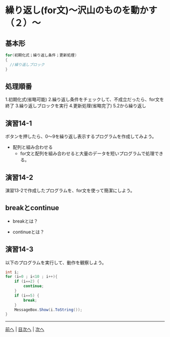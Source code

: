 # 繰り返し(for文)～沢山のものを動かす（２）～

## 基本形

```cs
for(初期化式；繰り返し条件；更新処理)
{
  //繰り返しブロック
}
```

## 処理順番
1.初期化式(省略可能)
2.繰り返し条件をチェックして、不成立だったら、for文を終了
3.繰り返しブロックを実行
4.更新処理(省略完了)
5.2から繰り返し

## 演習14-1
ボタンを押したら、0～9を繰り返し表示するプログラムを作成してみよう。

- 配列と組み合わせる
  - for文と配列を組み合わせると大量のデータを短いプログラムで処理できる。

## 演習14-2
演習13-2で作成したプログラムを、for文を使って簡潔にしよう。

## breakとcontinue
- breakとは？

- continueとは？

## 演習14-3
以下のプログラムを実行して、動作を観察しよう。

```cs
int i;
for (i=0 ; i<10 ; i++){
    if (i==2) {
        continue;
    }
    if (i==5) {
        break;
    }
    MessageBox.Show(i.ToString());
}
```

---

[前へ](13.md) | [目次へ](README.md#%E7%9B%AE%E6%AC%A1) | [次へ](15.md)
